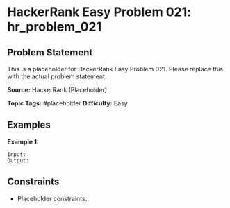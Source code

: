 # HackerRank Easy Problem 021: hr_problem_021

## Problem Statement

This is a placeholder for HackerRank Easy Problem 021.
Please replace this with the actual problem statement.

**Source:** HackerRank (Placeholder)

**Topic Tags:** #placeholder
**Difficulty:** Easy

## Examples

**Example 1:**

```
Input:
Output:
```

## Constraints

- Placeholder constraints.
